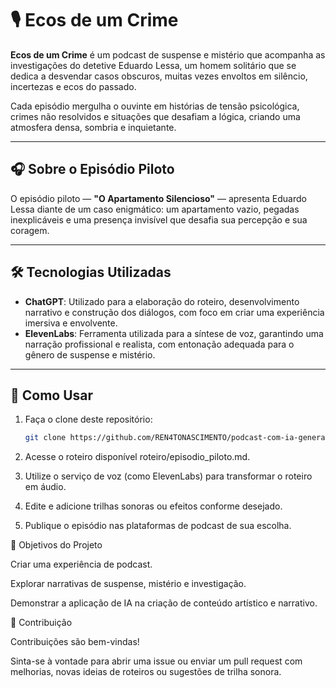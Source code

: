 # 🎙️ Ecos de um Crime

**Ecos de um Crime** é um podcast de suspense e mistério que acompanha as investigações do detetive Eduardo Lessa, um homem solitário que se dedica a desvendar casos obscuros, muitas vezes envoltos em silêncio, incertezas e ecos do passado.

Cada episódio mergulha o ouvinte em histórias de tensão psicológica, crimes não resolvidos e situações que desafiam a lógica, criando uma atmosfera densa, sombria e inquietante.

---

## 🎧 Sobre o Episódio Piloto

O episódio piloto — **"O Apartamento Silencioso"** — apresenta Eduardo Lessa diante de um caso enigmático: um apartamento vazio, pegadas inexplicáveis e uma presença invisível que desafia sua percepção e sua coragem.

---

## 🛠️ Tecnologias Utilizadas

- **ChatGPT**: Utilizado para a elaboração do roteiro, desenvolvimento narrativo e construção dos diálogos, com foco em criar uma experiência imersiva e envolvente.
- **ElevenLabs**: Ferramenta utilizada para a síntese de voz, garantindo uma narração profissional e realista, com entonação adequada para o gênero de suspense e mistério.

---

## 🚀 Como Usar

1. Faça o clone deste repositório:
   ```bash
   git clone https://github.com/REN4TONASCIMENTO/podcast-com-ia-generativa.git


2. Acesse o roteiro disponível roteiro/episodio_piloto.md.

3. Utilize o serviço de voz (como ElevenLabs) para transformar o roteiro em áudio.

4. Edite e adicione trilhas sonoras ou efeitos conforme desejado.

5. Publique o episódio nas plataformas de podcast de sua escolha.

🎯 Objetivos do Projeto

Criar uma experiência de podcast.

Explorar narrativas de suspense, mistério e investigação.

Demonstrar a aplicação de IA na criação de conteúdo artístico e narrativo.

🤝 Contribuição

Contribuições são bem-vindas!

Sinta-se à vontade para abrir uma issue ou enviar um pull request com melhorias, novas ideias de roteiros ou sugestões de trilha sonora.
